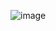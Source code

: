 ![image](https://github.com/Samoylenko666/Samoylenko666/blob/main/cat.gif)
 
<!--  <br>🧭🧭🧭Welcome to my profile on Github🧭🧭🧭 


👀 I’m interested in ...
     🌱 I’m currently learning ...  
     💞️ I’m looking to collaborate on ... 
     📫 How to reach me -->

<!---
Samoylenko666/Samoylenko666 is a ✨ special ✨ repository because its `README.md` (this file) appears on your GitHub profile.
You can click the Preview link to take a look at your changes.
--->
